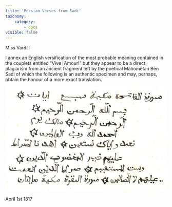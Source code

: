 ```yaml
---
title: 'Persian Verses from Sadi'
taxonomy:
    category:
        - docs
visible: false
---
```


<div class="author">Miss Vardill</div>

I annex an English versification of the most probable meaning contained in the couplets entitled “Vive l’Amour!” but they appear to be a direct plagiarism from an ancient fragment left by the poetical Mahometan Ben Sadi of which the following is an authentic specimen and may, perhaps, obtain the honour of a more exact translation.

![sadi](sadi.jpg?resize=250)

April 1st 1817